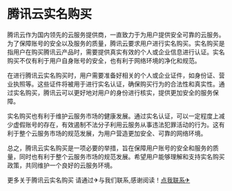 # 腾讯云实名购买

腾讯云作为国内领先的云服务提供商，一直致力于为用户提供安全可靠的云服务。为了保障账号的安全以及服务的质量，腾讯云要求用户进行实名购买。实名购买是指用户在购买腾讯云产品时，需要提供真实有效的个人或企业信息进行认证。实名购买不仅有利于用户自身账号的安全，也有利于网络环境的净化和规范。

在进行腾讯云实名购买时，用户需要准备好相关的个人或企业证件，如身份证、营业执照等。这些证件将被用于进行实名认证，确保购买行为的合法性和真实性。通过实名购买，腾讯云可以更好地对用户的身份进行核实，提供更加安全的服务保障。

实名购买也有利于维护云服务市场的健康发展。通过实名认证，可以一定程度上减少虚假账号的存在，有效遏制不法分子利用云服务从事违法犯罪活动的行为。这有利于整个云服务市场的规范发展，为用户营造更加安全、可靠的网络环境。

总之，腾讯云实名购买是一项必要的举措，旨在保障用户账号的安全和服务的质量，同时也有利于整个云服务市场的规范发展。希望用户能够理解和支持实名购买政策，共同维护一个良好的云服务环境。

更多关于腾讯云实名购买 请通过✈与我们联系,感谢阅读！[点我联系✈](https://in.G208.com)